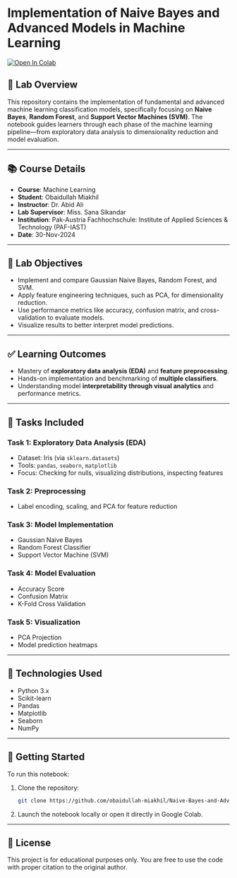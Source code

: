 # Implementation of Naive Bayes and Advanced Models in Machine Learning

[![Open In Colab](https://colab.research.google.com/assets/colab-badge.svg)](https://colab.research.google.com/github/obaidullah-miakhil/Naive-Bayes-and-Advanced-Models-in-ML/blob/main/Implementation_of_Naive_Bayes_and_Advanced_Models_in_ML.ipynb)

## 📌 Lab Overview

This repository contains the implementation of fundamental and advanced machine learning classification models, specifically focusing on **Naive Bayes**, **Random Forest**, and **Support Vector Machines (SVM)**. The notebook guides learners through each phase of the machine learning pipeline—from exploratory data analysis to dimensionality reduction and model evaluation.

---

## 📚 Course Details

- **Course**: Machine Learning  
- **Student**: Obaidullah Miakhil  
- **Instructor**: Dr. Abid Ali  
- **Lab Supervisor**: Miss. Sana Sikandar  
- **Institution**: Pak-Austria Fachhochschule: Institute of Applied Sciences & Technology (PAF-IAST)  
- **Date**: 30-Nov-2024

---

## 🎯 Lab Objectives

- Implement and compare Gaussian Naive Bayes, Random Forest, and SVM.
- Apply feature engineering techniques, such as PCA, for dimensionality reduction.
- Use performance metrics like accuracy, confusion matrix, and cross-validation to evaluate models.
- Visualize results to better interpret model predictions.

---

## ✅ Learning Outcomes

- Mastery of **exploratory data analysis (EDA)** and **feature preprocessing**.
- Hands-on implementation and benchmarking of **multiple classifiers**.
- Understanding model **interpretability through visual analytics** and performance metrics.

---

## 🧪 Tasks Included

### Task 1: Exploratory Data Analysis (EDA)
- Dataset: Iris (via `sklearn.datasets`)
- Tools: `pandas`, `seaborn`, `matplotlib`
- Focus: Checking for nulls, visualizing distributions, inspecting features

### Task 2: Preprocessing
- Label encoding, scaling, and PCA for feature reduction

### Task 3: Model Implementation
- Gaussian Naive Bayes
- Random Forest Classifier
- Support Vector Machine (SVM)

### Task 4: Model Evaluation
- Accuracy Score
- Confusion Matrix
- K-Fold Cross Validation

### Task 5: Visualization
- PCA Projection
- Model prediction heatmaps

---

## 🧰 Technologies Used

- Python 3.x  
- Scikit-learn  
- Pandas  
- Matplotlib  
- Seaborn  
- NumPy  

---

## 🚀 Getting Started

To run this notebook:

1. Clone the repository:
   ```bash
   git clone https://github.com/obaidullah-miakhil/Naive-Bayes-and-Advanced-Models-in-ML.git
   ```
2. Launch the notebook locally or open it directly in Google Colab.

---

## 📄 License

This project is for educational purposes only. You are free to use the code with proper citation to the original author.
